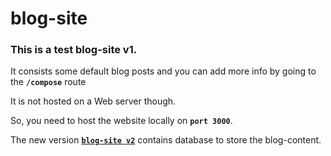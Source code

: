 # blog-site
### This is a test blog-site v1.

It consists some default blog posts and you can add more info by going to the **`/compose`** route

It is not hosted on a Web server though.

So, you need to host the website locally on **`port 3000`**.

The new version [**`blog-site v2`**](https://github.com/Karthik192/blog-site-v2) contains database to store the blog-content.
